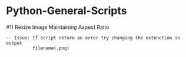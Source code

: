 # Python-General-Scripts

#1) Resize Image Maintaining Aspect Ratio
          
          
    -- Issue: If Script return an error try changing the extenction in output
              filename(.png)
